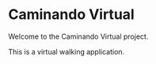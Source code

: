 # Caminando Virtual

Welcome to the Caminando Virtual project.

This is a virtual walking application.